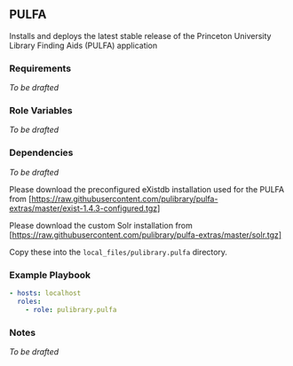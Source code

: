 ## PULFA

Installs and deploys the latest stable release of the Princeton University Library Finding Aids (PULFA) application

### Requirements

_To be drafted_

### Role Variables

_To be drafted_

### Dependencies

_To be drafted_

Please download the preconfigured eXistdb installation used for the PULFA from [https://raw.githubusercontent.com/pulibrary/pulfa-extras/master/exist-1.4.3-configured.tgz]

Please download the custom Solr installation from [https://raw.githubusercontent.com/pulibrary/pulfa-extras/master/solr.tgz]

Copy these into the `local_files/pulibrary.pulfa` directory.

### Example Playbook

```yaml
- hosts: localhost
  roles:
    - role: pulibrary.pulfa
```

### Notes
_To be drafted_
